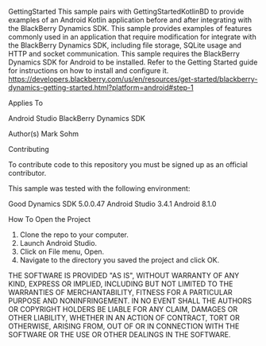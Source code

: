 GettingStarted
This sample pairs with GettingStartedKotlinBD to provide examples of an Android Kotlin application before and
after integrating with the BlackBerry Dynamics SDK.  This sample provides examples of features commonly used
in an application that require modification for integrate with the BlackBerry Dynamics SDK, including
file storage, SQLite usage and HTTP and socket communication.  This sample requires the BlackBerry Dynamics
SDK for Android to be installed.  Refer to the Getting Started guide for instructions on how to install
and configure it.  https://developers.blackberry.com/us/en/resources/get-started/blackberry-dynamics-getting-started.html?platform=android#step-1

Applies To

Android Studio
BlackBerry Dynamics SDK

Author(s)
Mark Sohm

Contributing

To contribute code to this repository you must be signed up as an official contributor.

This sample was tested with the following environment:

Good Dynamics SDK 5.0.0.47
Android Studio 3.4.1
Android 8.1.0


How To Open the Project


1. Clone the repo to your computer.
2. Launch Android Studio.
3. Click on File menu, Open.
4. Navigate to the directory you saved the project and click OK.


THE SOFTWARE IS PROVIDED "AS IS", WITHOUT WARRANTY OF ANY KIND, EXPRESS OR IMPLIED, INCLUDING BUT NOT LIMITED TO THE WARRANTIES OF MERCHANTABILITY, FITNESS FOR A PARTICULAR PURPOSE AND NONINFRINGEMENT. IN NO EVENT SHALL THE AUTHORS OR COPYRIGHT HOLDERS BE LIABLE FOR ANY CLAIM, DAMAGES OR OTHER LIABILITY, WHETHER IN AN ACTION OF CONTRACT, TORT OR OTHERWISE, ARISING FROM, OUT OF OR IN CONNECTION WITH THE SOFTWARE OR THE USE OR OTHER DEALINGS IN THE SOFTWARE.